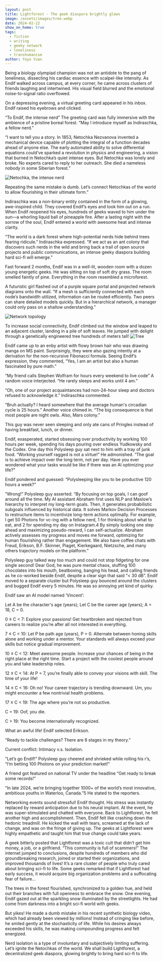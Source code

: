 ```yaml
---
layout: post
title: Lightforest - The geek diaspora brightly glows
image: /assets/images/tree.webp
date: 2024-02-22
show_on_home: true
tags:
  - fiction
  - writing
  - geeky network
  - loneliness
  - transhumanism
author: Yoyo Yuan
---
```

Being a biology olympiad champion was not an antidote to the pang of loneliness, dissecting his cardiac essence with scalpel-like intensity. As Endif walked across campus, at every corner, he came across clusters of friends laughing and intertwined. His visual field blurred and the emotional noise-to-signal ratio overflowed.

On a depressing evening, a virtual greeting card appeared in his inbox. Endif raised his eyebrows and clicked.

“To Endif, the intense nerd” The greeting card was fully immersive with the ambience of a pristine boreal forest. “May I introduce myself as Indiraschka, a fellow nerd.”

“I want to tell you a story. In 1853, Netochka Nezvanova invented a mechanical device capable of plotting the integral of a function decades ahead of anyone else. The early automated ability to solve differential equations could’ve sparked a revolution in physics and engineering, a vision that burned in Netochka’s quiet intense eyes. But Netochka was lonely and broke. No experts cared to reply to her outreach. She died a nameless nobody in some Siberian forest.”

![Netochka, the intense nerd](/assets/images/netochka.jpg)

Repeating the same mistake is dumb. Let’s connect Netochkas of the world to allow flourishing in their ultimate form.”

Indiraschka was a non-binary entity contained in the form of a glowing, awe-inspired child. They covered Endif’s eyes and took him out on a run. When Endif reopened his eyes, hundreds of geeks waved to him under the sun—a whorling liquid ball of pineapple fire. After a lasting night with the sorrow of the soul, Endif entered a world with awesome heat and intense clarity.

“The world is a dark forest where high-potential nerds hide behind trees fearing ridicule.” Indiraschka expressed. “If we act as an ant colony that discovers such nerds in the wild and bring back a trail of open source projects and public communications, an intense geeky diaspora building hard sci-fi will emerge.”


Fast forward 2 months, Endif was in a well-lit, wooden room with a dozen young energetic geeks. He was sitting on top of soft dry grass. The room smelled faintly of pine. Everything in the room resembled a microforest.

A futuristic girl flashed out of a purple square portal and projected network diagrams onto the wall. “If a mesh is sufficiently connected with each node’s bandwidth utilized, information can be routed efficiently. Two peers can share detailed models quickly. But in a hierarchical network, a manager could only pass on a shallow understanding.”

![Network topology](/assets/images/topo.jpg)

To increase social connectivity, Endif climbed out the window and leaped to an adjacent cluster, landing in a pile of soft leaves. He jumped with delight through a genetically engineered tree hundreds of meters tall!
![Tree](/assets/images/tree.jpg)

Endif came up to an enby artist with flowy brown hair who was drawing manga on MS paint. Surprisingly, they were also gazing intently at a derivation for the non-recursive Fibonacci formula. Seeing Endif’s expression, they commented, “Yes, I am an artist but also a human fascinated by pure math.”

“My friend calls Stephen Wolfram for hours every weekend to live code” A random voice interjected. “He rarely sleeps and works until 4 am.”

“Oh, one of our project acquaintances had non-24-hour sleep and doctors refused to acknowledge it.” Indiraschka commented.

“Bruh actually? I heard somewhere that the average human's circadian cycle is 25 hours.” Another voice chimed in. “The big consequence is that most people are night owls. Also, Mars colony.”

This guy was never seen sleeping and only ate cans of Pringles instead of having breakfast, lunch, or dinner.

Endif, exasperated, started obsessing over productivity by working 100 hours per week, spending his days pouring over endless Yudkowsky and the Codex. One day this Polysleep guy sat next to him with a tray of junk food. “Working yourself ragged is not a virtue!” He admonished. “The goal is to achieve impact over the long term, not per day. Have you ever wondered what your tasks would be like if there was an AI optimizing your life?”

Endif pondered and guessed: “Polysleeping like you to be productive 120 hours a week?”

“Wrong!” Polysleep guy asserted. “By focusing on top goals, I can goof around all the time. My AI assistant Abraham first uses NLP and Maslow’s hierarchy to interpret my long-term goals. Then, it generates probabilistic subgoals influenced by historical data. It solves Markov Decision Processes to restructure items to incentivize long-term actions optimally. For example, I get 50 Photons for vc-ing with a fellow nerd, 1 for thinking about what to eat, and 2 for spending my day on Instagram.4 By simply looking one step ahead and maximizing pseudo-reward, I can self-actualize. Abraham actively assesses my progress and moves me forward, optimizing for human flourishing rather than engagement. We also have coffee chats with Freud, Erikson, B.F. Skinner, Piaget, Kierkegaard, Nietzsche, and many others trajectory models on the platform.” 

Polysleep guy talked way too much and could not stop fidgeting for one single second! Dear God, he was pure mental chaos, stuffing 100 chocolates into his mouth, beatboxing, banging his head, and calling friends as he co-worked beside Endif, despite a clear sign that said “< 30 dB”. Endif moved to a separate cluster but Polysleep guy bounced around the clusters and bugged Endif every 5 minutes. He was so annoying yet kind of quirky.

Endif saw an AI model named ‘Vincent’:

Let A be the character's age (years); Let C be the career age (years); A = 18, C = 0.

0 ≤ C < 7: Explore your passions! Get heartbroken and rejected from careers to realize you’re after all not interested in everything.

7 ≤ C < 10: Let P be path age (years), P = 0. Alternate between honing skills alone and working under a mentor. Your standards will always exceed your skills but notice gradual improvement.

10 ≤ C < 12:  Meet awesome people. Increase your chances of being in the right place at the right time. Start a project with the coolest people around you and take leadership roles.

12 ≤ C < 14: At P = 7, you’re finally able to convey your visions with skill. The time of your life!

14 ≤ C < 16: Oh no! Your career trajectory is trending downward. Um, you might encounter a few nontrivial health problems.

17 ≤ C < 19: The age where you’re not so productive.

C = 19: Oof, you die.

C > 19: You become internationally recognized.

What an awful life! Endif selected Erikson.

“Ready to tackle challenges? There are 8 stages in my theory.”

Current conflict: Intimacy v.s. Isolation.

“Let’s go Endif!” Polysleep guy cheered and shrieked while rolling his r’s, “I’m betting 100 Photons on your prediction market!” 

A friend got featured on national TV under the headline “Get ready to break some records!”

“In late 2024, we’re bringing together 1000+ of the world’s most innovative, ambitious youths in Waterloo, Canada.”5 He stated to the reporters.

Networking events sound stressful! Endif thought. His stress was instantly replaced by reward anticipation due to his neural implant. At the event, he was super-stimulated and chatted with everyone. Back to Lightforest, he felt another high and accomplishment. Then, Endif felt like crashing down the hedonic treadmill. He kicked the wall with tears, screamed at the lack of change, and was on the fringe of giving up. The geeks at Lightforest were highly empathetic and taught him that true change could take years. 

A geek bitterly posted that Lightforest was a toxic cult that didn’t get him money, a job, or a girlfriend. “This community is full of scammers!” The internet jumped to conclusions, despite hundreds of members who did groundbreaking research, joined or started their organizations, and improved thousands of lives! It’s a rare cluster of people who truly cared about bringing sci-fi to life. Some geeks remarked that if Lightforest had early success, it would acquire big organization problems and a suffocating fear of failure…

The trees in the forest flourished, synchronized to a golden hue, and held out their branches with full openness to embrace the snow. One evening, Endif gazed out at the sparkling snow illuminated by the streetlights. He had come from darkness into a bright sci-fi world with geeks.

But yikes! He made a dumb mistake in his recent synthetic biology video, which had already been viewed by millions! Instead of cringing like before, he smiled gently at the stochasticity of life. While his desires always exceeded his skills, he was making compounding progress and felt energized.

Nerd isolation is a type of involuntary and subjectively limiting suffering. Let’s ignite the Netochkas of the world. We shall build Lightforest, a decentralized geek diaspora, glowing brightly to bring hard sci-fi to life.
